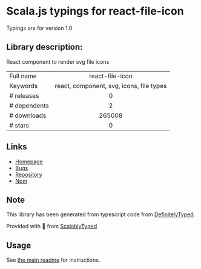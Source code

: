 
# Scala.js typings for react-file-icon

Typings are for version 1.0

## Library description:
React component to render svg file icons

|                    |                 |
| ------------------ | :-------------: |
| Full name          | react-file-icon |
| Keywords           | react, component, svg, icons, file types |
| # releases         | 0 |
| # dependents       | 2 |
| # downloads        | 265008 |
| # stars            | 0 |

## Links
- [Homepage](https://github.com/corygibbons/react-file-icon#readme)
- [Bugs](https://github.com/corygibbons/react-file-icon/issues)
- [Repository](https://github.com/corygibbons/react-file-icon)
- [Npm](https://www.npmjs.com/package/react-file-icon)
    


## Note
This library has been generated from typescript code from [DefinitelyTyped](https://definitelytyped.org).

Provided with :purple_heart: from [ScalablyTyped](https://github.com/oyvindberg/ScalablyTyped)

## Usage
See [the main readme](../../readme.md) for instructions.


